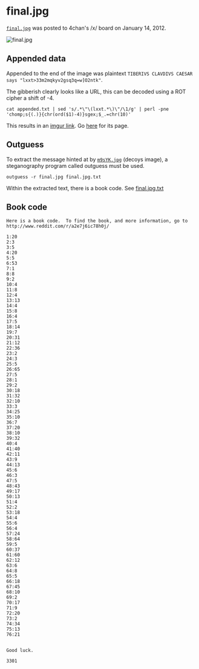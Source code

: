 # final.jpg

[`final.jpg`](final.jpg) was posted to 4chan's /x/ board on January 14, 2012.

![final.jpg](final.jpg)

## Appended data

Appended to the end of the image was plaintext `TIBERIVS CLAVDIVS CAESAR says "lxxt>33m2mqkyv2gsq3q=w]O2ntk"`.

The gibberish clearly looks like a URL, this can be decoded using a ROT cipher a shift of -4.

`cat appended.txt | sed 's/.*\"\(lxxt.*\)\"/\1/g' | perl -pne 'chomp;s{(.)}{chr(ord($1)-4)}sgex;$_.=chr(10)'`

This results in an [imgur link](https://i.imgur.com/m9sYK.jpg). Go [here](../002-m9sYK.jpg/README.md) for its page.

## Outguess

To extract the message hinted at by [`m9sYK.jpg`](../002-m9sYK.jpg) (decoys image), a steganography program called outguess must be used.

`outguess -r final.jpg final.jpg.txt`

Within the extracted text, there is a book code. See [final.jpg.txt](final.jpg.txt)

## Book code

```
Here is a book code.  To find the book, and more information, go to http://www.reddit.com/r/a2e7j6ic78h0j/

1:20
2:3
3:5
4:20
5:5
6:53
7:1
8:8
9:2
10:4
11:8
12:4
13:13
14:4
15:8
16:4
17:5
18:14
19:7
20:31
21:12
22:36
23:2
24:3
25:5
26:65
27:5
28:1
29:2
30:18
31:32
32:10
33:3
34:25
35:10
36:7
37:20
38:10
39:32
40:4
41:40
42:11
43:9
44:13
45:6
46:3
47:5
48:43
49:17
50:13
51:4
52:2
53:18
54:4
55:6
56:4
57:24
58:64
59:5
60:37
61:60
62:12
63:6
64:8
65:5
66:18
67:45
68:10
69:2
70:17
71:9
72:20
73:2
74:34
75:13
76:21


Good luck.

3301
```

